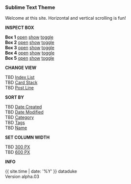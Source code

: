### Sublime Text Theme

Welcome at this site. Horizontal and vertical scrolling is fun!

**INSPECT BOX**

**Box 1** [open](/box001/index.html) [show](#) [toggle](#)  
**Box 2** [open](/box002/index.html) [show](#) [toggle](#)  
**Box 3** [open](/box003/index.html) [show](#) [toggle](#)  
**Box 4** [open](/box004/index.html) [show](#) [toggle](#)  
**Box 5** [open](/box005/index.html) [show](#) [toggle](#)  

**CHANGE VIEW**

TBD [Index List](#)  
TBD [Card Stack](#)  
TBD [Post Line](#)  

**SORT BY**

TBD [Date Created](/datecreated.html)  
TBD [Date Modified](/datemodified.html)  
TBD [Category](/category.html)  
TBD [Tags](/tags.html)  
TBD [Name](/name.html)  

**SET COLUMN WIDTH**

TBD [300 PX](#)  
TBD [600 PX](#) 

**INFO**

{{ site.time | date: '%Y' }} dataduke  
Version alpha.03